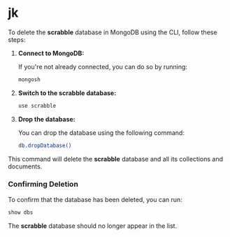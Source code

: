 # jk

To delete the **scrabble** database in MongoDB using the CLI, follow these steps:

1. **Connect to MongoDB:**

   If you're not already connected, you can do so by running:

   ```bash
   mongosh
   ```

2. **Switch to the scrabble database:**

   ```bash
   use scrabble
   ```

3. **Drop the database:**

   You can drop the database using the following command:

   ```bash
   db.dropDatabase()
   ```

This command will delete the **scrabble** database and all its collections and documents.

### Confirming Deletion

To confirm that the database has been deleted, you can run:

```bash
show dbs
```

The **scrabble** database should no longer appear in the list.
